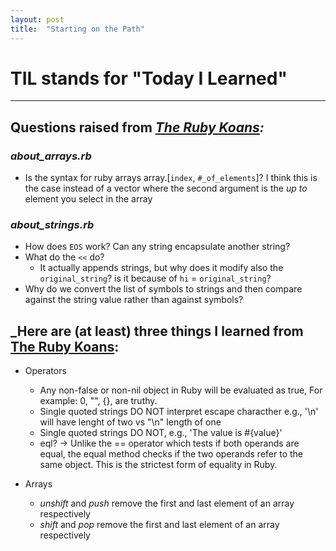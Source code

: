 ```yaml
---
layout: post
title:  "Starting on the Path"
---
```

# TIL stands for "Today I Learned"
---
## Questions raised from _[The Ruby Koans](http://rubykoans.com/):_

### _about_arrays.rb_
- Is the syntax for ruby arrays array.[`index`, `#_of_elements`]? I think this is the case instead of a vector where the second argument is the _up to_ element you select in the array

### _about_strings.rb_
- How does `EOS` work? Can any string encapsulate another string?
- What do the `<<` do?
  - It actually  appends strings, but why does it modify also the `original_string`? is it because of `hi` = `original_string`?
- Why do we convert the list of symbols to strings and then compare against the string value rather than against symbols?

## _Here are (at least) three things I learned from [The Ruby Koans](http://rubykoans.com/):
- Operators
  - Any non-false or non-nil object in Ruby will be evaluated as true, For example: 0, "", {}, are truthy.
  - Single quoted strings DO NOT interpret escape characther e.g., '\n' will have lenght of two vs "\n" length of one
  - Single quoted strings DO NOT, e.g., 'The value is #{value}'
  - eql? -> Unlike the == operator which tests if both operands are equal, the equal method checks if the two operands refer to the same object. This is the strictest form of equality in Ruby.
  
- Arrays
  - _unshift_ and _push_ remove the first and last element of an array respectively
  - _shift_ and _pop_ remove the first and last element of an array respectively

